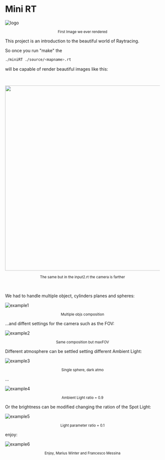 <h1> Mini RT </h1>

![logo](.img/first_camera0.png)
<p align="center"> <sub> First Image we ever rendered</sub></p>

This project is an introduction to the beautiful world of Raytracing.

So once you run "make" the 
```bash 
./miniRT ./source/<mapname>.rt
```
will be capable of render beautiful images like this:



</br>
<p align="center">
  <img src="https://github.com/frame-src/miniRT/blob/main/img/first_camera1.png" height=600>
</p>
<p align="center"> <sub> The same but in the input2.rt the camera is farther</sub></p>
</br>

We had to handle multiple object, cylinders planes and spheres:

![example1](.img/multi_90.png)
<p align="center"> <sub> Multiple objs composition</sub></p>

...and diffent settings for the camera such as the FOV:

![example2](.img/multi_180.png)
<p align="center"> <sub> Same composition but maxFOV</sub></p>

Different atmosphere can be settled setting different Ambient Light:

![example3](.img/dark_light.png)
<p align="center"> <sub> Single sphere, dark atmo</sub></p>

...

![example4](.img/dark_light_a.png)
<p align="center"> <sub> Ambient Light ratio = 0.9</sub></p>

Or the brightness can be modified changing the ration of the Spot Light:

![example5](.img/dark_light_0.png)
<p align="center"> <sub> Light parameter ratio = 0.1</sub></p>

enjoy:

![example6](.img/dark_light_0.png)
<p align="center"> <sub> Enjoy, Marius Winter and Francesco Messina </sub></p>
